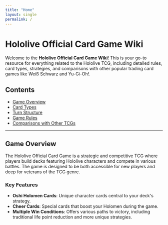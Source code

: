 ```yaml
---
title: "Home"
layout: single
permalink: /
---
```


# Hololive Official Card Game Wiki

Welcome to the **Hololive Official Card Game Wiki**! This is your go-to resource for everything related to the Hololive TCG, including detailed rules, card types, strategies, and comparisons with other popular trading card games like Weiß Schwarz and Yu-Gi-Oh!.

## Contents

- [Game Overview](#game-overview)
- [Card Types](cards.md)
- [Turn Structure](turn-structure.md)
- [Game Rules](rules.md)
- [Comparisons with Other TCGs](comparison.md)

---

## Game Overview

The Hololive Official Card Game is a strategic and competitive TCG where players build decks featuring Hololive characters and compete in various battles. The game is designed to be both accessible for new players and deep for veterans of the TCG genre.

### Key Features
- **Oshi Holomen Cards**: Unique character cards central to your deck's strategy.
- **Cheer Cards**: Special cards that boost your Holomen during the game.
- **Multiple Win Conditions**: Offers various paths to victory, including traditional life point reduction and more unique strategies.
